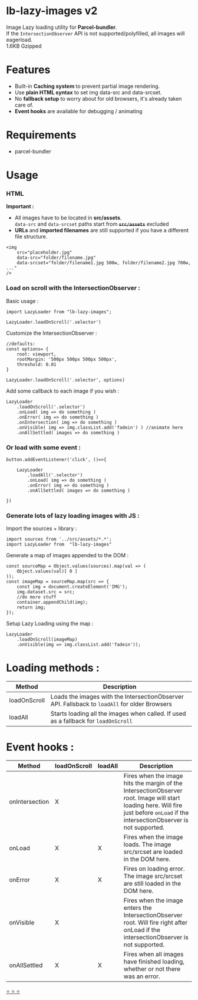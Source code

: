 # lb-lazy-images v2

Image Lazy loading utility for **Parcel-bundler**.  
If the `IntersectionObserver` API is not supported/polyfilled, all images will eagerload.  
1.6KB Gzipped

# Features

- Built-in **Caching system** to prevent partial image rendering.
- Use **plain HTML syntax** to set img data-src and data-srcset.
- No **fallback setup** to worry about for old browsers, it's already taken care of.
- **Event hooks** are available for debugging / animating

# Requirements
- parcel-bundler

# Usage

### HTML

**Important :** 
- All images have to be located in **src/assets**.   
`data-src` and `data-srcset` paths start from **~~`src/assets`~~** excluded
- **URLs** and **imported filenames** are still supported if you have a different file structure.

```
<img 
	src="placeholder.jpg" 
	data-src="folder/filename.jpg"
	data-srcset="folder/filename1.jpg 500w, folder/filename2.jpg 700w, ..."
/>
```

### Load on scroll with the IntersectionObserver :

Basic usage :
```
import LazyLoader from "lb-lazy-images";

LazyLoader.loadOnScroll('.selector')
```

Customize the IntersectionObserver :
```
//defaults:
const options= {
	root: viewport,
	rootMargin: '500px 500px 500px 500px',
	threshold: 0.01
}

LazyLoader.loadOnScroll('.selector', options)
```

Add some callback to each image if you wish :
```
LazyLoader
	.loadOnScroll('.selector')
	.onLoad( img => do something )
	.onError( img => do something )
	.onIntersection( img => do something )
	.onVisible( img => img.classList.add('fadein') ) //animate here
	.onAllSettled( images => do something )

```

### Or load with some event :

```
button.addEventListener('click', ()=>{

	LazyLoader
		.loadAll('.selector')
		.onLoad( img => do something )
		.onError( img => do something )
		.onAllSettled( images => do something )

})
```

### Generate lots of lazy loading images with JS :

Import the sources + library : 
```
import sources from '../src/assets/*.*';
import LazyLoader from  "lb-lazy-images"
```
Generate a map of images appended to the DOM :
```
const sourceMap = Object.values(sources).map(val => (
	Object.values(val)[ 0 ]
));
const imageMap = sourceMap.map(src => {
	const img = document.createElement('IMG');
	img.dataset.src = src;
	//do more stuff
	container.appendChild(img);
	return img;
});
```
Setup Lazy Loading using the map :
```
LazyLoader
	.loadOnScroll(imageMap)
	.onVisible(img => img.classList.add('fadein'));
```

# Loading methods :

| Method       | Description
| ------------ | --------------------------------
| loadOnScroll | Loads the images with the IntersectionObserver API. Fallsback to `loadAll` for older Browsers |
| loadAll      | Starts loading all the images when called. If used as a fallback for `loadOnScroll` 

# Event hooks : 

| Method         |  loadOnScroll | loadAll  | Description
| -------------- | ------------- | -------- | ---------
| onIntersection | X             |          | Fires when the image hits the margin of the IntersectionObserver root. Image will start loading here. Will fire just before `onLoad` if the intersectionObserver is not supported.
| onLoad         | X             | X        | Fires when the image loads. The image src/srcset are loaded in the DOM here. 
| onError        | X             | X        | Fires on loading error. The image src/srcset are still loaded in the DOM here. 
| onVisible      | X             |          | Fires when the image enters the IntersectionObserver root. Will fire right after onLoad if the intersectionObserver is not supported.
| onAllSettled   | X             | X        | Fires when all images have finished loading, whether or not there was an error.


[⭐ ⭐ ⭐](https://github.com/L-Blondy/lb-lazy-images)

